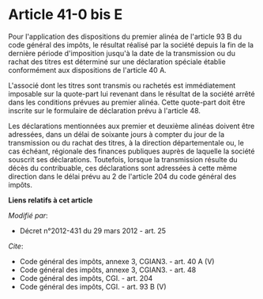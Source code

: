 # Article 41-0 bis E

Pour l'application des dispositions du premier alinéa de l'article 93 B du code général des impôts, le résultat réalisé par
la société depuis la fin de la dernière période d'imposition jusqu'à la date de la transmission ou du rachat des titres est
déterminé sur une déclaration spéciale établie conformément aux dispositions de l'article 40 A. 

L'associé dont les titres sont transmis ou rachetés est immédiatement imposable sur la quote-part lui revenant dans le
résultat de la société arrêté dans les conditions prévues au premier alinéa. Cette quote-part doit être inscrite sur le
formulaire de déclaration prévu à l'article 48. 

Les déclarations mentionnées aux premier et deuxième alinéas doivent être adressées, dans un délai de soixante jours à
compter du jour de la transmission ou du rachat des titres, à la direction départementale ou, le cas échéant, régionale des
finances publiques auprès de laquelle la société souscrit ses déclarations. Toutefois, lorsque la transmission résulte du
décès du contribuable, ces déclarations sont adressées à cette même direction dans le délai prévu au 2 de l'article 204 du
code général des impôts.

**Liens relatifs à cet article**

_Modifié par_:

  - Décret n°2012-431  du 29 mars 2012 - art. 25

_Cite_:

  - Code général des impôts, annexe 3, CGIAN3. - art. 40 A (V)
  - Code général des impôts, annexe 3, CGIAN3. - art. 48
  - Code général des impôts, CGI. - art. 204
  - Code général des impôts, CGI. - art. 93 B (V)
